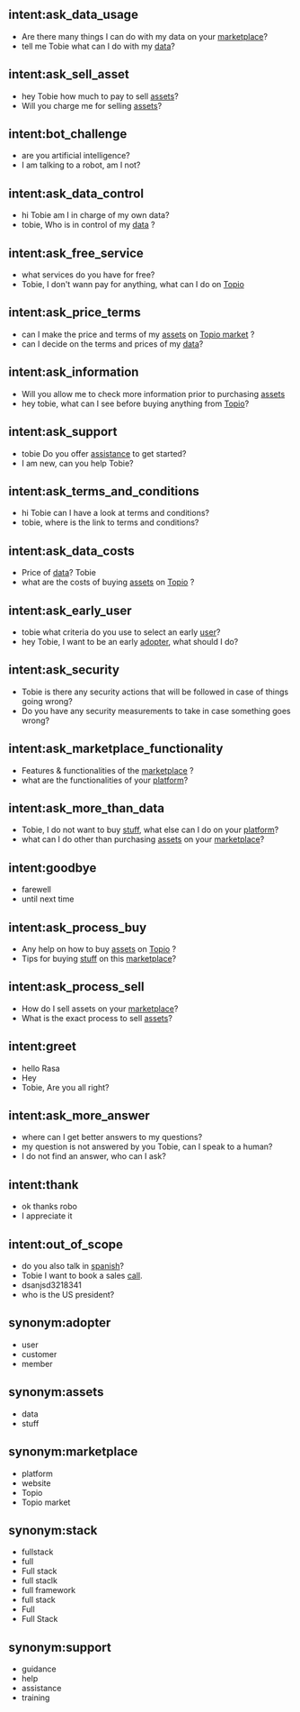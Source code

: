 ## intent:ask_data_usage
- Are there many things I can do with my data on your [marketplace](place)?
- tell me Tobie what can I do with my [data](property)?

## intent:ask_sell_asset
- hey Tobie how much to pay to sell [assets](property)?
- Will you charge me for selling [assets](property)?

## intent:bot_challenge
- are you artificial intelligence?
- I am talking to a robot, am I not?

## intent:ask_data_control
- hi Tobie am I in charge of my own data?
- tobie, Who is in control of my [data](property) ?

## intent:ask_free_service
- what services do you have for free?
- Tobie, I don't wann pay for anything, what can I do on [Topio](place)

## intent:ask_price_terms
- can I make the price and terms of my [assets](property) on [Topio market](place) ?
- can I decide on the terms and prices of my [data](property)?

## intent:ask_information
- Will you allow me to check more information prior to purchasing [assets](property)
- hey tobie, what can I see before buying anything from [Topio](place)?

## intent:ask_support
- tobie Do you offer [assistance](support_topio) to get started?
- I am new, can you help Tobie?

## intent:ask_terms_and_conditions
- hi Tobie can I have a look at terms and conditions?
- tobie, where is the link to terms and conditions?

## intent:ask_data_costs
- Price of [data](property)? Tobie
- what are the costs of buying [assets](property) on [Topio](place) ?

## intent:ask_early_user
- tobie what criteria do you use to select an early [user](topio_user)?
- hey Tobie, I want to be an early [adopter](topio_user), what should I do?

## intent:ask_security
- Tobie is there any security actions that will be followed in case of things going wrong?
- Do you have any security measurements to take in case something goes wrong?

## intent:ask_marketplace_functionality
- Features & functionalities of the [marketplace](place) ?
- what are the functionalities of your [platform](place)?

## intent:ask_more_than_data
- Tobie, I do not want to buy [stuff](property), what else can I do on your [platform](place)?
- what can I do other than purchasing [assets](property) on your [marketplace](place)?

## intent:goodbye
- farewell
- until next time

## intent:ask_process_buy
- Any help on how to buy [assets](property) on [Topio](place) ?
- Tips for buying [stuff](property) on this [marketplace](place)?

## intent:ask_process_sell
- How do I sell assets on your [marketplace](place)?
- What is the exact process to sell [assets](property)?

## intent:greet
- hello Rasa
- Hey
- Tobie,  Are you all right?

## intent:ask_more_answer
- where can I get better answers to my questions?
- my question is not answered by you Tobie, can I speak to a human?
- I do not find an answer, who can I ask?

## intent:thank
- ok thanks robo
- I appreciate it

## intent:out_of_scope
- do you also talk in [spanish](language)?
- Tobie I want to book a sales [call](service).
- dsanjsd3218341
- who is the US president?

## synonym:adopter
- user
- customer
- member

## synonym:assets
- data
- stuff

## synonym:marketplace
- platform
- website
- Topio
- Topio market

## synonym:stack
- fullstack
- full
- Full stack
- full staclk
- full framework
- full stack
- Full
- Full Stack

## synonym:support
- guidance
- help
- assistance
- training
